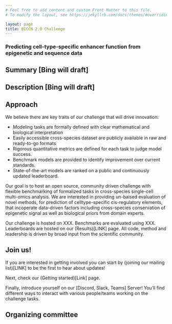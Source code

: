 ```yaml
---
# Feel free to add content and custom Front Matter to this file.
# To modify the layout, see https://jekyllrb.com/docs/themes/#overriding-theme-defaults

layout: page
title: BICCN 2.0 Challenge
---
```


### Predicting cell-type-specific enhancer function from epigenetic and sequence data

## Summary [Bing will draft]

## Description [Bing will draft]

## Approach
We believe there are key traits of our challenge that will drive innovation:
* Modeling tasks are formally defined with clear mathematical and biological interpretation
* Easily accessible cross-species dataset are publicly available in raw and ready-to-go formats
* Rigorous quantitative metrics are defined for each task to judge model success.
* Benchmark models are provided to identify improvement over current standards.
* State-of-the-art models are ranked on a public and continuously updated leaderboard.

Our goal is to host an open source, community driven challenge with flexible benchmarking of formalized tasks in cross-species single-cell multi-omics analysis. We are interested in providing un-baised evaluation of novel methods, for prediction of celltype-specific cis-regulatory elements, that incoperate data-driven factors including cross-species conservation of epigenetic signal as well as biological priors from domain experts.

Our challenge is hosted on XXX. Benchmarks are evaluated using XXX. Leaderboards are hosted on our (Results)[LINK] page. All code, method and leadership is driven by broad input from the scientific community.

## Join us!

If you are interested in getting involved you can start by (joining our mailing list)[LINK] to be the first to hear about updates!

Next, check our (Getting started)[Link] page.

Finally, introduce yourself on our [Discord, Slack, Teams] Server! You’ll find different ways to interact with various people/teams working on the challenge tasks.

## Organizing committee
